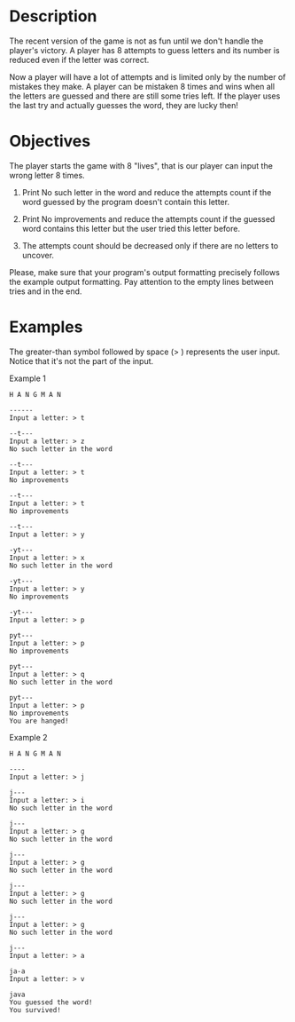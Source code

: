 # Description
The recent version of the game is not as fun until we don't handle the player's victory. A player has 8 attempts to guess letters and its number is reduced even if the letter was correct.

Now a player will have a lot of attempts and is limited only by the number of mistakes they make. A player can be mistaken 8 times and wins when all the letters are guessed and there are still some tries left. If the player uses the last try and actually guesses the word, they are lucky then!

# Objectives
The player starts the game with 8 "lives", that is our player can input the wrong letter 8 times.

1. Print No such letter in the word and reduce the attempts count if the word guessed by the program doesn't contain this letter.

2. Print No improvements and reduce the attempts count if the guessed word contains this letter but the user tried this letter before.

3. The attempts count should be decreased only if there are no letters to uncover.

Please, make sure that your program's output formatting precisely follows the example output formatting. Pay attention to the empty lines between tries and in the end.
# Examples
The greater-than symbol followed by space (> ) represents the user input. Notice that it's not the part of the input.

Example 1

    H A N G M A N

    ------
    Input a letter: > t

    --t---
    Input a letter: > z
    No such letter in the word

    --t---
    Input a letter: > t
    No improvements

    --t---
    Input a letter: > t
    No improvements

    --t---
    Input a letter: > y

    -yt---
    Input a letter: > x
    No such letter in the word

    -yt---
    Input a letter: > y
    No improvements

    -yt---
    Input a letter: > p

    pyt---
    Input a letter: > p
    No improvements

    pyt---
    Input a letter: > q
    No such letter in the word

    pyt---
    Input a letter: > p
    No improvements
    You are hanged!
Example 2

    H A N G M A N

    ----
    Input a letter: > j

    j---
    Input a letter: > i
    No such letter in the word

    j---
    Input a letter: > g
    No such letter in the word

    j---
    Input a letter: > g
    No such letter in the word

    j---
    Input a letter: > g
    No such letter in the word

    j---
    Input a letter: > g
    No such letter in the word

    j---
    Input a letter: > a

    ja-a
    Input a letter: > v

    java
    You guessed the word!
    You survived!
